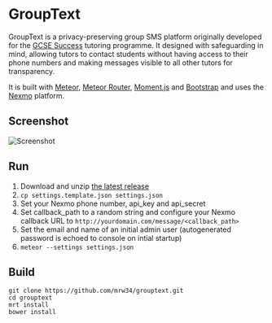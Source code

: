 GroupText
=========
GroupText is a privacy-preserving group SMS platform originally developed for the [GCSE Success](http://gcsesuccess.wordpress.com/) tutoring programme. It designed with safeguarding in mind, allowing tutors to contact students without having access to their phone numbers and making messages visible to all other tutors for transparency.

It is built with [Meteor](http://www.meteor.com/), [Meteor Router](https://github.com/tmeasday/meteor-router), [Moment.js](http://momentjs.com/) and [Bootstrap](http://getbootstrap.com/) and uses the [Nexmo](https://www.nexmo.com/) platform.

Screenshot
----------
![Screenshot](https://dl.dropboxusercontent.com/u/1120779/GroupText%20Screenshot.png)

Run
---
1. Download and unzip [the latest release](https://github.com/mrw34/grouptext/releases)
1. ```cp settings.template.json settings.json```
1. Set your Nexmo phone number, api\_key and api\_secret
1. Set callback\_path to a random string and configure your Nexmo callback URL to `http://yourdomain.com/message/<callback_path>`
1. Set the email and name of an initial admin user (autogenerated password is echoed to console on intial startup)
1. ```meteor --settings settings.json```

Build
-----
```
git clone https://github.com/mrw34/grouptext.git
cd grouptext
mrt install
bower install
